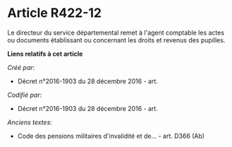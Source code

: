 # Article R422-12

Le directeur du service départemental remet à l'agent comptable les actes ou documents établissant ou concernant les droits
et revenus des pupilles.

**Liens relatifs à cet article**

_Créé par_:

  - Décret n°2016-1903 du 28 décembre 2016 - art.

_Codifié par_:

  - Décret n°2016-1903 du 28 décembre 2016 - art.

_Anciens textes_:

  - Code des pensions militaires d'invalidité et de... - art. D366 (Ab)
